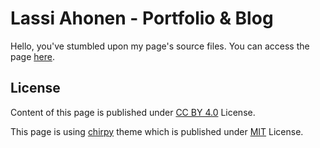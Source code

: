 # Lassi Ahonen - Portfolio & Blog
Hello, you've stumbled upon my page's source files.
You can access the page [here][portfolio].

## License
Content of this page is published under [CC BY 4.0][cc] License.

This page is using [chirpy] theme which is published under [MIT][mit] License.

[portfolio]: https://lassi-ahonen.github.io/
[cc]: https://creativecommons.org/licenses/by/4.0/
[chirpy]: https://github.com/cotes2020/jekyll-theme-chirpy/
[mit]: https://github.com/cotes2020/chirpy-starter/blob/master/LICENSE
